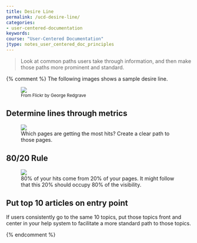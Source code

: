 ```yaml
---
title: Desire Line
permalink: /ucd-desire-line/
categories:
- user-centered-documentation
keywords:
course: "User-Centered Documentation"
jtype: notes_user_centered_doc_principles
---
```


> Look at common paths users take through information, and then make those paths more prominent and standard.

{% comment %}
The following images shows a sample desire line.

<figure><a href="https://www.flickr.com/photos/funfilledgeorgie/14709533824/in/photolist-opQcW9-o1XSDT-6D4itK-6D8tCS-6D4jo8-5kDxUt-iu5rPh-kdTzzp-jNUCQc-ohcVHy-mPnZCz-fwEic8-tigiDu-7227az-oeFabs-7VPJYX-aPGpmt-4zw9ZE-4zwbpf-6ejpUr-d1YnEN-Ey23v-6eozMN-6eozDm-mjAXX-6ejq32-JhS4qN-gSrNtX-m7EepN-9PwMKV-eDuJJq-dugc8b-7HAmf6-exExFL-GgexGw-oWEA5t-6eoxmh-tdND6-6ejqc6-mjB55-juKde-6ejqNv-CSDxUZ-6eoA8d-eaim25-bNYZ2P-jMGAzG-83BhYG-KUmgD-kRUJN/"><img src="/user_centered_doc/media/rasters/desirepath.jpg"/></a><figcaption><small>From Flickr by George Redgrave</small></figcaption></figure>

## Determine lines through metrics

<figure><img src="/user_centered_doc/media/rasters/docmetrics.png"/><figcaption>Which pages are getting the most hits? Create a clear path to those pages.</figcaption></figure>

## 80/20 Rule

<figure><a href="https://idratherbewriting.com/2012/04/17/leveraging-the-wisdom-of-the-8020-rule-focusing-on-content-that-matters/"><img src="/user_centered_doc/media/rasters/paretolarge.gif"/></a><figcaption>80% of your hits come from 20% of your pages. It might follow that this 20% should occupy 80% of the visibility.</figcaption></figure>

## Put top 10 articles on entry point

If users consistently go to the same 10 topics, put those topics front and center in your help system to facilitate a more standard path to those topics.

{% endcomment %}
